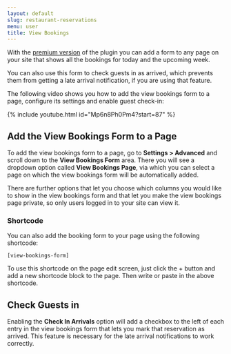 ```yaml
---
layout: default
slug: restaurant-reservations
menu: user
title: View Bookings
---
```

With the [premium version](../premium/) of the plugin you can add a form to any page on your site that shows all the bookings for today and the upcoming week.

You can also use this form to check guests in as arrived, which prevents them from getting a late arrival notification, if you are using that feature.

The following video shows you how to add the view bookings form to a page, configure its settings and enable guest check-in:

{% include youtube.html id="Mp6n8Ph0Pm4?start=87" %}

## Add the View Bookings Form to a Page

To add the view bookings form to a page, go to **Settings > Advanced** and scroll down to the **View Bookings Form** area. There you will see a dropdown option called **View Bookings Page**, via which you can select a page on which the view bookings form will be automatically added.

There are further options that let you choose which columns you would like to show in the view bookings form and that let you make the view bookings page private, so only users logged in to your site can view it.

### Shortcode

You can also add the booking form to your page using the following shortcode:

`[view-bookings-form]`

To use this shortcode on the page edit screen, just click the + button and add a new shortcode block to the page. Then write or paste in the above shortcode.

## Check Guests in

Enabling the **Check In Arrivals** option will add a checkbox to the left of each entry in the view bookings form that lets you mark that reservation as arrived. This feature is necessary for the late arrival notifications to work correctly.
